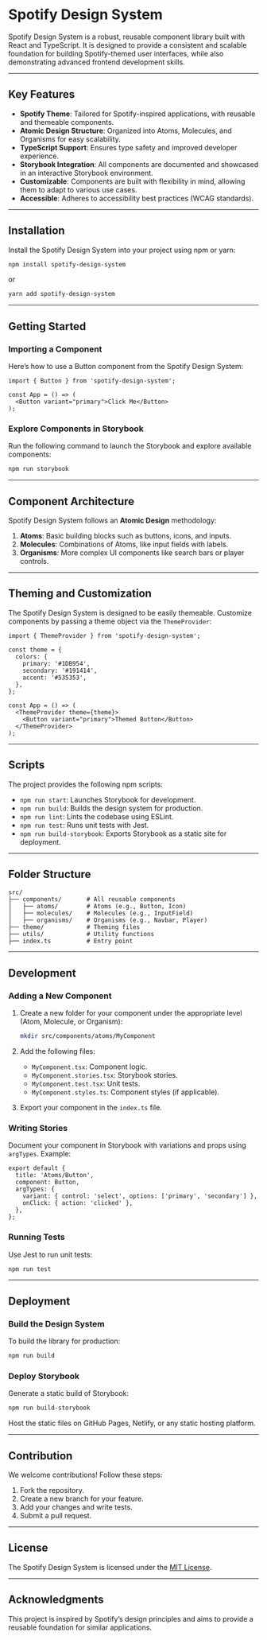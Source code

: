 # Spotify Design System

Spotify Design System is a robust, reusable component library built with React and TypeScript. It is designed to provide a consistent and scalable foundation for building Spotify-themed user interfaces, while also demonstrating advanced frontend development skills.

---

## Key Features

- **Spotify Theme**: Tailored for Spotify-inspired applications, with reusable and themeable components.
- **Atomic Design Structure**: Organized into Atoms, Molecules, and Organisms for easy scalability.
- **TypeScript Support**: Ensures type safety and improved developer experience.
- **Storybook Integration**: All components are documented and showcased in an interactive Storybook environment.
- **Customizable**: Components are built with flexibility in mind, allowing them to adapt to various use cases.
- **Accessible**: Adheres to accessibility best practices (WCAG standards).

---

## Installation

Install the Spotify Design System into your project using npm or yarn:

```bash
npm install spotify-design-system
```

or

```bash
yarn add spotify-design-system
```

---

## Getting Started

### Importing a Component

Here’s how to use a Button component from the Spotify Design System:

```tsx
import { Button } from 'spotify-design-system';

const App = () => (
  <Button variant="primary">Click Me</Button>
);
```

### Explore Components in Storybook

Run the following command to launch the Storybook and explore available components:

```bash
npm run storybook
```

---

## Component Architecture

Spotify Design System follows an **Atomic Design** methodology:

1. **Atoms**: Basic building blocks such as buttons, icons, and inputs.
2. **Molecules**: Combinations of Atoms, like input fields with labels.
3. **Organisms**: More complex UI components like search bars or player controls.

---

## Theming and Customization

The Spotify Design System is designed to be easily themeable. Customize components by passing a theme object via the `ThemeProvider`:

```tsx
import { ThemeProvider } from 'spotify-design-system';

const theme = {
  colors: {
    primary: '#1DB954',
    secondary: '#191414',
    accent: '#535353',
  },
};

const App = () => (
  <ThemeProvider theme={theme}>
    <Button variant="primary">Themed Button</Button>
  </ThemeProvider>
);
```

---

## Scripts

The project provides the following npm scripts:

- `npm run start`: Launches Storybook for development.
- `npm run build`: Builds the design system for production.
- `npm run lint`: Lints the codebase using ESLint.
- `npm run test`: Runs unit tests with Jest.
- `npm run build-storybook`: Exports Storybook as a static site for deployment.

---

## Folder Structure

```
src/
├── components/       # All reusable components
│   ├── atoms/        # Atoms (e.g., Button, Icon)
│   ├── molecules/    # Molecules (e.g., InputField)
│   ├── organisms/    # Organisms (e.g., Navbar, Player)
├── theme/            # Theming files
├── utils/            # Utility functions
├── index.ts          # Entry point
```

---

## Development

### Adding a New Component

1. Create a new folder for your component under the appropriate level (Atom, Molecule, or Organism):

   ```bash
   mkdir src/components/atoms/MyComponent
   ```

2. Add the following files:

   - `MyComponent.tsx`: Component logic.
   - `MyComponent.stories.tsx`: Storybook stories.
   - `MyComponent.test.tsx`: Unit tests.
   - `MyComponent.styles.ts`: Component styles (if applicable).

3. Export your component in the `index.ts` file.

### Writing Stories

Document your component in Storybook with variations and props using `argTypes`. Example:

```tsx
export default {
  title: 'Atoms/Button',
  component: Button,
  argTypes: {
    variant: { control: 'select', options: ['primary', 'secondary'] },
    onClick: { action: 'clicked' },
  },
};
```

### Running Tests

Use Jest to run unit tests:

```bash
npm run test
```

---

## Deployment

### Build the Design System

To build the library for production:

```bash
npm run build
```

### Deploy Storybook

Generate a static build of Storybook:

```bash
npm run build-storybook
```

Host the static files on GitHub Pages, Netlify, or any static hosting platform.

---

## Contribution

We welcome contributions! Follow these steps:

1. Fork the repository.
2. Create a new branch for your feature.
3. Add your changes and write tests.
4. Submit a pull request.

---

## License

The Spotify Design System is licensed under the [MIT License](LICENSE).

---

## Acknowledgments

This project is inspired by Spotify’s design principles and aims to provide a reusable foundation for similar applications.

